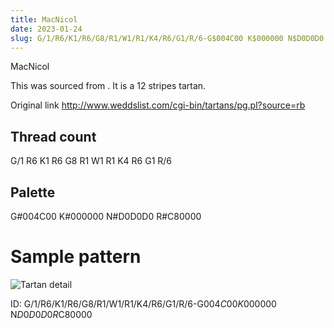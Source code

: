 ```yaml
---
title: MacNicol
date: 2023-01-24
slug: G/1/R6/K1/R6/G8/R1/W1/R1/K4/R6/G1/R/6-G$004C00 K$000000 N$D0D0D0 R$C80000
---
```

MacNicol

This was sourced from <no value>.  It is a 12 stripes tartan.

Original link http://www.weddslist.com/cgi-bin/tartans/pg.pl?source=rb

## Thread count
G/1 R6 K1 R6 G8 R1 W1 R1 K4 R6 G1 R/6

## Palette
G#004C00 K#000000 N#D0D0D0 R#C80000

# Sample pattern

![Tartan detail](tartan.png "G/1 R6 K1 R6 G8 R1 W1 R1 K4 R6 G1 R/6 tartan")

ID: G/1/R6/K1/R6/G8/R1/W1/R1/K4/R6/G1/R/6-G$004C00 K$000000 N$D0D0D0 R$C80000